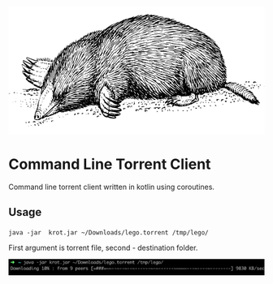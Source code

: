 ![Usage example](pics/mole.png)

# Command Line Torrent Client
Command line torrent client written in kotlin using coroutines.

## Usage
`java -jar  krot.jar ~/Downloads/lego.torrent /tmp/lego/`

First argument is torrent file, second - destination folder.

![Usage example](pics/screenshot.png)